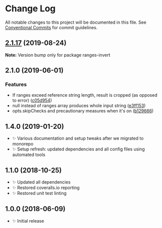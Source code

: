 # Change Log

All notable changes to this project will be documented in this file.
See [Conventional Commits](https://conventionalcommits.org) for commit guidelines.

## [2.1.17](https://gitlab.com/codsen/codsen/compare/ranges-invert@2.1.16...ranges-invert@2.1.17) (2019-08-24)

**Note:** Version bump only for package ranges-invert





## 2.1.0 (2019-06-01)

### Features

- If ranges exceed reference string length, result is cropped (as opposed to error) ([c05d954](https://gitlab.com/codsen/codsen/commit/c05d954))
- null instead of ranges array produces whole input string ([e3ff153](https://gitlab.com/codsen/codsen/commit/e3ff153))
- opts.skipChecks and precautionary measures when it's on ([b129666](https://gitlab.com/codsen/codsen/commit/b129666))

## 1.4.0 (2019-01-20)

- ✨ Various documentation and setup tweaks after we migrated to monorepo
- ✨ Setup refresh: updated dependencies and all config files using automated tools

## 1.1.0 (2018-10-25)

- ✨ Updated all dependencies
- ✨ Restored coveralls.io reporting
- ✨ Restored unit test linting

## 1.0.0 (2018-06-09)

- ✨ Initial release
